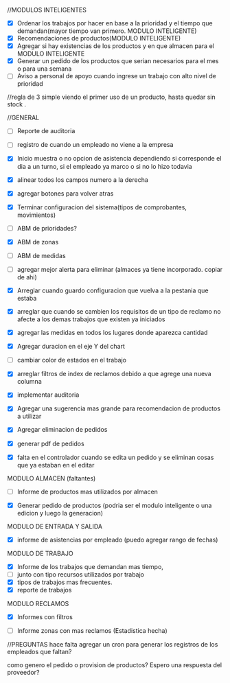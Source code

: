 
//MODULOS INTELIGENTES
- [x] Ordenar los trabajos por hacer en base a la prioridad y el tiempo que demandan(mayor tiempo van primero. MODULO INTELIGENTE)
- [x] Recomendaciones de productos(MODULO INTELIGENTE)
- [x] Agregar si hay existencias de los productos y en que almacen para el MODULO INTELIGENTE
- [x] Generar un pedido de los productos que serian necesarios para el mes o para una semana
- [ ] Aviso a personal de apoyo cuando ingrese un trabajo con alto nivel de prioridad

//regla de 3 simple viendo el primer uso de un producto, hasta quedar sin stock .


//GENERAL
- [ ] Reporte de auditoria
- [ ] registro de cuando un empleado no viene a la empresa 
- [x] Inicio muestra o no opcion de asistencia dependiendo si corresponde el dia a un turno, si el empleado ya 
marco o si no lo hizo todavia
- [x] alinear todos los campos numero a la derecha
- [x] agregar botones para volver atras
- [x] Terminar configuracion del sistema(tipos de comprobantes, movimientos)
- [ ] ABM de prioridades?
- [x] ABM de zonas
- [ ] ABM de medidas
- [ ] agregar mejor alerta para eliminar (almaces ya tiene incorporado. copiar de ahi)
- [x] Arreglar cuando guardo configuracion que vuelva a la pestania que estaba
- [x] arreglar que cuando se cambien los requisitos de un tipo de reclamo no afecte
a los demas trabajos que existen ya iniciados
- [x] agregar las medidas en todos los lugares donde aparezca cantidad

- [x] Agregar duracion en el eje Y del chart

- [ ] cambiar color de estados en el trabajo

- [x] arreglar filtros de index de reclamos debido a que agrege una nueva columna

- [x] implementar auditoria

- [x] Agregar una sugerencia mas grande para recomendacion de productos a utilizar 
- [x] Agregar eliminacion de pedidos
- [x] generar pdf de pedidos
- [x] falta en el controlador cuando se edita un pedido y se eliminan cosas que ya estaban en el editar


MODULO ALMACEN (faltantes)
- [ ] Informe de productos mas utilizados por almacen
- [x] Generar pedido de productos (podria ser el modulo inteligente o una edicion y luego la generacion)


MODULO DE ENTRADA Y SALIDA
- [x] informe de asistencias por empleado (puedo agregar rango de fechas)


MODULO DE TRABAJO
- [x] Informe de los trabajos que demandan mas tiempo,
- [ ] junto con tipo recursos utilizados por trabajo
- [x] tipos de trabajos mas frecuentes.
- [x] reporte de trabajos

MODULO RECLAMOS
- [x] Informes con filtros
- [ ] Informe zonas con mas reclamos (Estadistica hecha)




//PREGUNTAS
hace falta agregar un cron para generar los registros de los empleados que faltan?

como genero el pedido o provision de productos? Espero una respuesta del proveedor?
